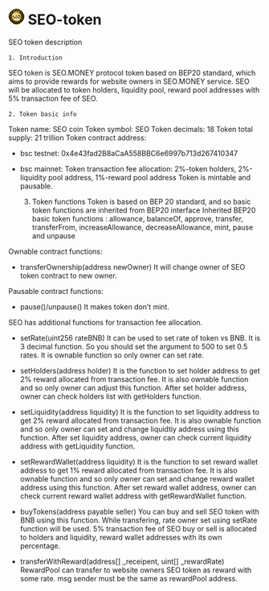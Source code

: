 # ![SEO Logo](/assets/seo/32x32.png) SEO-token 
SEO token description 

    1. Introduction
SEO token is SEO.MONEY protocol token based on BEP20 standard, which aims to provide rewards for website owners in SEO.MONEY service.
SEO will be allocated to token holders, liquidity pool, reward pool addresses with 5% transaction fee of SEO.


    2. Token basic info
Token name: SEO coin
Token symbol: SEO
Token decimals: 18
Token total supply: 21 trillion
Token contract address:
 - bsc testnet: 0x4e43fad2B8aCaA558BBC6e6997b713d267410347
 - bsc mainnet: 
Token transaction fee allocation: 2%-token holders, 2%-liquidity pool address, 1%-reward pool address
Token is mintable and pausable.

    3. Token functions
Token is based on BEP 20 standard, and so basic token functions are inherited from BEP20 interface
Inherited BEP20 basic token functions : allowance, balanceOf, approve, transfer, transferFrom, increaseAllowance, decreaseAllowance, mint, pause and unpause

Ownable contract functions:
- transferOwnership(address newOwner)
    It will change owner of SEO token contract to new owner.

Pausable contract functions:
- pause()/unpause()
    It makes token don’t mint.

SEO has additional functions for transaction fee allocation.
- setRate(uint256 rateBNB)
    It can be used to set rate of token vs BNB.
    It is 3 decimal function. So you should set the argument to 500 to set 0.5 rates.
    It is ownable function so only owner can set rate.

- setHolders(address holder)
    It is the function to set holder address to get 2% reward allocated from transaction fee.
    It is also ownable function and so only owner can adjust this function.
    After set holder address, owner can check holders list with getHolders function.

- setLiquidity(address liquidity)
    It is the function to set liquidity address to get 2% reward allocated from transaction fee.
    It is also ownable function and so only owner can set and change liquidtiy address using this function.
    After set liquidity address, owner can check current liquidity address with getLiquidity function.

- setRewardWallet(address liquidity)
    It is the function to set reward wallet address to get 1% reward allocated from transaction fee.
    It is also ownable function and so only owner can set and change reward wallet address using this function.
    After set reward wallet address, owner can check current reward wallet address with getRewardWallet function.

- buyTokens(address payable seller)
    You can buy and sell SEO token with BNB using this function.
    While transfering, rate owner set using setRate function will be used.
    5% transaction fee of SEO buy or sell is allocated to holders and liquidity, reward wallet addresses with its own percentage.

- transferWithReward(address[] _receipent, uint[] _rewardRate)
    RewardPool can transfer to website owners SEO token as reward with some rate.
    msg sender must be the same as rewardPool address.
